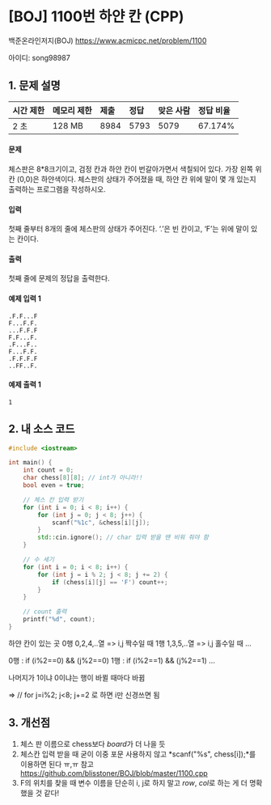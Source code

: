 # [BOJ] 1100번  하얀 칸 (CPP)

백준온라인저지(BOJ) https://www.acmicpc.net/problem/1100

아이디: song98987



## 1. 문제 설명

| 시간 제한 | 메모리 제한 | 제출 | 정답 | 맞은 사람 | 정답 비율 |
| :-------- | :---------- | :--- | :--- | :-------- | :-------- |
| 2 초      | 128 MB      | 8984 | 5793 | 5079      | 67.174%   |

#### 문제

체스판은 8*8크기이고, 검정 칸과 하얀 칸이 번갈아가면서 색칠되어 있다. 가장 왼쪽 위칸 (0,0)은 하얀색이다. 체스판의 상태가 주어졌을 때, 하얀 칸 위에 말이 몇 개 있는지 출력하는 프로그램을 작성하시오.

#### 입력

첫째 줄부터 8개의 줄에 체스판의 상태가 주어진다. ‘.’은 빈 칸이고, ‘F’는 위에 말이 있는 칸이다.

#### 출력

첫째 줄에 문제의 정답을 출력한다.



#### 예제 입력 1

```
.F.F...F
F...F.F.
...F.F.F
F.F...F.
.F...F..
F...F.F.
.F.F.F.F
..FF..F.
```

#### 예제 출력 1

```
1
```



## 2. 내 소스 코드

```C++
#include <iostream>

int main() {
	int count = 0;
	char chess[8][8]; // int가 아니라!!
	bool even = true;

	// 체스 칸 입력 받기
	for (int i = 0; i < 8; i++) {
		for (int j = 0; j < 8; j++) {
			scanf("%1c", &chess[i][j]);
		}
		std::cin.ignore(); // char 입력 받을 땐 비워 줘야 함
	}

	// 수 세기
	for (int i = 0; i < 8; i++) { 
		for (int j = i % 2; j < 8; j += 2) {
			if (chess[i][j] == 'F') count++;
		}
	}

	// count 출력
	printf("%d", count);
}
```

하얀 칸이 있는 곳
0행 0,2,4,..열 => i,j 짝수일 때
1행 1,3,5,..열 => i,j 홀수일 때
...

0행 : if (i%2==0) && (j%2==0) 
1행 : if (i%2==1) && (j%2==1)
...

나머지가 1이냐 0이냐는 행이 바뀔 때마다 바뀜

=> // for j=i%2; j<8; j+=2 로 하면 i만 신경쓰면 됨



## 3. 개선점

1. 체스 판 이름으로 chess보다 *board*가 더 나을 듯
2. 체스칸 입력 받을 때 굳이 이중 포문 사용하지 않고 *scanf("%s", chess[i]);*를 이용하면 된다 ㅠ,ㅠ
   참고 https://github.com/blisstoner/BOJ/blob/master/1100.cpp
3. F의 위치를 찾을 때 변수 이름을 단순히 i, j로 하지 말고 *row*, *col*로 하는 게 더 명확했을 것 같다!